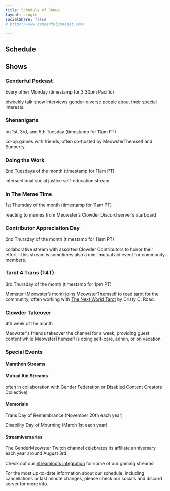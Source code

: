 ```yaml
---
title: Schedule of Shows
layout: single
socialShare: false
# https://www.genderfulpodcast.com/

---
```


## Schedule

## Shows
### Genderful Podcast

Every other Monday (timestamp for 3:30pm Pacific)

biweekly talk show interviews gender-diverse people about their special interests.

### Shenanigans

on 1st, 3rd, and 5th Tuesday (timestamp for 11am PT)

co-op games with friends, often co-hosted by MeowsterThemself and Sunberry.

### Doing the Work

2nd Tuesdays of the month (timestamp for 11am PT)

intersectional social justice self-education stream

### In The Meme Time

1st Thursday of the month (timestamp for 11am PT)

reacting to memes from Meowster’s Clowder Discord server’s starboard

### Contributor Appreciation Day

2nd Thursday of the month (timestamp for 11am PT)

collaborative stream with assorted Clowder Contributors to honor their effort - this stream is sometimes also a mini-mutual aid event for community members.

### Tarot 4 Trans (T4T)

3rd Thursday of the month (timestamp for 1pm PT)

Momster (Meowster’s mom) joins MeowsterThemself to read tarot for the community, often working with [The Next World Tarot](https://www.silversprocket.net/next-world-tarot/) by Cristy C. Road.

### Clowder Takeover

4th week of the month

Meowster's friends takeover the channel for a week, providing guest content while MeowsterThemself is doing self-care, admin, or on vacation.

### Special Events

#### Marathon Streams

#### Mutual Aid Streams

often in collaboration with Gender Federation or Disabled Content Creators Collective)

#### Memorials

Trans Day of Remembrance (November 20th each year)

Disability Day of Mourning (March 1st each year)

#### Streamiversaries

The GenderMeowster Twitch channel celebrates its affiliate anniversary each year around August 3rd.

Check out our [Streamloots integration](https://www.streamloots.com/gendermeowster) for some of our gaming streams!

For the most up-to-date information about our schedule, including cancellations or last minute changes, please check our socials and discord server for more info.